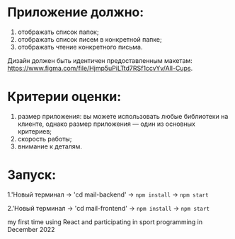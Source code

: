 # **Приложение должно:**
1. отображать список папок;
2. отображать список писем в конкретной папке;
3. отображать чтение конкретного письма.

Дизайн должен быть идентичен предоставленным макетам: https://www.figma.com/file/Hjmp5uPiLTtd7RSf1ccvYv/All-Cups.

# **Критерии оценки:**
1. размер приложения: вы можете использовать любые библиотеки на клиенте, однако размер приложения — один из основных критериев;
2. скорость работы;
3. внимание к деталям.

# **Запуск:**

1.'Новый терминал -> 'cd mail-backend' -> `npm install` -> `npm start`

2.'Новый терминал -> 'cd mail-frontend' -> `npm install` -> `npm start`

my first time using React and participating in sport programming in December 2022
